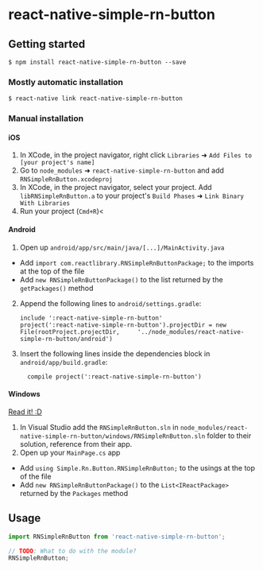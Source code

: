 
# react-native-simple-rn-button

## Getting started

`$ npm install react-native-simple-rn-button --save`

### Mostly automatic installation

`$ react-native link react-native-simple-rn-button`

### Manual installation


#### iOS

1. In XCode, in the project navigator, right click `Libraries` ➜ `Add Files to [your project's name]`
2. Go to `node_modules` ➜ `react-native-simple-rn-button` and add `RNSimpleRnButton.xcodeproj`
3. In XCode, in the project navigator, select your project. Add `libRNSimpleRnButton.a` to your project's `Build Phases` ➜ `Link Binary With Libraries`
4. Run your project (`Cmd+R`)<

#### Android

1. Open up `android/app/src/main/java/[...]/MainActivity.java`
  - Add `import com.reactlibrary.RNSimpleRnButtonPackage;` to the imports at the top of the file
  - Add `new RNSimpleRnButtonPackage()` to the list returned by the `getPackages()` method
2. Append the following lines to `android/settings.gradle`:
  	```
  	include ':react-native-simple-rn-button'
  	project(':react-native-simple-rn-button').projectDir = new File(rootProject.projectDir, 	'../node_modules/react-native-simple-rn-button/android')
  	```
3. Insert the following lines inside the dependencies block in `android/app/build.gradle`:
  	```
      compile project(':react-native-simple-rn-button')
  	```

#### Windows
[Read it! :D](https://github.com/ReactWindows/react-native)

1. In Visual Studio add the `RNSimpleRnButton.sln` in `node_modules/react-native-simple-rn-button/windows/RNSimpleRnButton.sln` folder to their solution, reference from their app.
2. Open up your `MainPage.cs` app
  - Add `using Simple.Rn.Button.RNSimpleRnButton;` to the usings at the top of the file
  - Add `new RNSimpleRnButtonPackage()` to the `List<IReactPackage>` returned by the `Packages` method


## Usage
```javascript
import RNSimpleRnButton from 'react-native-simple-rn-button';

// TODO: What to do with the module?
RNSimpleRnButton;
```
  